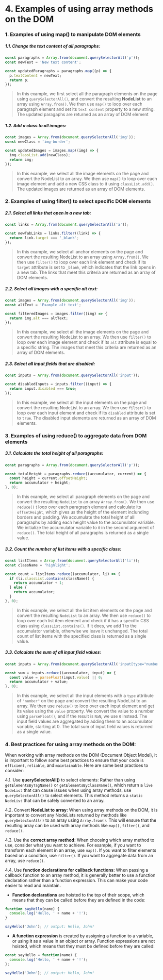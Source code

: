 # 4. Examples of using array methods on the DOM

### 1. Examples of using map() to manipulate DOM elements

##### 1.1. Change the text content of all paragraphs:

```Javascript
const paragraphs = Array.from(document.querySelectorAll('p'));
const newText = 'New text content';

const updatedParagraphs = paragraphs.map((p) => {
  p.textContent = newText;
  return p;
});
```

> In this example, we first select all the paragraph elements on the page using `querySelectorAll()`, and convert the
resulting **NodeList** to an array using `Array.from()`. We then use `map()` to loop over each paragraph element 
and set its `text
content` property to a new string. The updated paragaphs are returned as an array of DOM element

##### 1.2. Add a class to all images:

```Javascript
const images = Array.from(document.querySelectorAll('img'));
const newClass = 'img-border';

const updatedImages = images.map((img) => {
  img.classList.add(newClass);
  return img;
});
```

>In this example, we select all the image elements on the page and convert the NodeList to an array. We then use `map()` to loop over each image element and add a new CSS class to it using `classList.add()`. The updated images are returned as an array of DOM elements.


### 2. Examples of using filter() to select specific DOM elements

##### 2.1. Select all links that open in a new tab:

```Javascript
const links = Array.from(document.querySelectorAll('a'));

const newTabLinks = links.filter((link) => {
  return link.target === '_blank';
});
```

> In this example, we select all anchor elements on the page and convert the resulting NodeList to an array using `Array.from()`. We then use `filter()` to loop over each link element and check if its `target` attribute is set to `_blank`, which indicates that the link opens in a new tab. The links that meet this criteria are returned as an array of DOM elements.


##### 2.2. Select all images with a specific alt text:

```Javascript
const images = Array.from(document.querySelectorAll('img'));
const altText = 'Example alt text';

const filteredImages = images.filter((img) => {
  return img.alt === altText;
});
```

> In this example, we select all the image elements on the page and convert the resulting NodeList to an array. We then use `filter()` to loop over each image element and check if its `alt` attribute is equal to a specific string. The images that meet this criteria are returned as an array of DOM elements.

##### 2.3. Select all input fields that are disabled:

```Javascript
const inputs = Array.from(document.querySelectorAll('input'));

const disabledInputs = inputs.filter((input) => {
  return input.disabled === true;
});
```

> In this example, we select all the input elements on the page and convert the resulting NodeList to an array. We then use `filter()` to loop over each input element and check if its `disabled` attribute is set to `true`. The disabled input elements are returned as an array of DOM elements.

### 3. Examples of using reduce() to aggregate data from DOM elements

##### 3.1. Calculate the total height of all paragraphs:

```Javascript
const paragraphs = Array.from(document.querySelectorAll('p'));

const totalHeight = paragraphs.reduce((accumulator, current) => {
  const height = current.offsetHeight;
  return accumulator + height;
}, 0);
```

> In this example, we select all paragraph elements on the page and convert the resulting `NodeList` to an array `Array.from()`. We then use `reduce()` t loop over each paragraph element and calculate its `offsetHeight`, which gives us the height of the element inclunding borders and padding. We accumulate the total height of all paragraphs by adding each height value to the accumulator variable. We initialize the accumulator variable to `0` in the second argument of `reduce()`. The total height of all paragraphs is returned as a single value.

##### 3.2. Count the number of list items with a specific class:

```Javascript
const listItems = Array.from(document.querySelectorAll('li'));
const className = 'highlight';

const count = listItems.reduce((accumulator, li) => {
  if (li.classList.contains(className)) {
    return accumulator + 1;
  } else {
    return accumulator;
  }
}, 0);
```

> In this example, we select all the list item elements on the page and convert the resulting `NodeList` to an array. We then use `reduce()` to loop over each list item element and check if it has a specific CSS class using `classList.contains()`. If it does, we add 1 to the accumulator variable, otherwise we leave it unchanged. The total count of list items with the specified class is returned as a single value.

##### 3.3. Calculate the sum of all input field values:

```Javascript
const inputs = Array.from(document.querySelectorAll('input[type="number"]'));

const sum = inputs.reduce((accumulator, input) => {
  const value = parseFloat(input.value) || 0;
  return accumulator + value;
}, 0);
```

> In this example, we select all the input elements with a `type` attribute of `"number"` on the page and convert the resulting NodeList to an array. We then use `reduce()` to loop over each input element and get its value using the `value` property. We convert the value to a number using `parseFloat()`, and if the result is `NaN`, we use `0` instead. The input field values are aggregated by adding them to an accumulator variable, starting at 0. The total sum of input field values is returned as a single value.


### 4. Best practices for using array methods on the DOM:

When working with array methods on the DOM (Document Object Model), it is important to follow some best practices to ensure that your code is `efficient`, `reliable`, and `maintainable`. Here are some best practices to consider:

4.1. Use **querySelectorAll()** to select elements: Rather than using `getElementsByTagName()` or `getElementsByClassName()`, which return a `live NodeList` that can cause issues when using array methods, use `querySelectorAll()` to select elements. This method returns a `static NodeList` that can be safely converted to an array.

4.2. Convert **NodeList to array:** When using array methods on the DOM, it is important to convert any NodeLists returned by methods like `querySelectorAll()` to an array using `Array.from()`. This will ensure that the resulting array can be used with array methods like `map()`, `filter()`, and `reduce()`.

4.3. Use the **correct array method:** When choosing which array method to use, consider what you want to achieve. For example, if you want to transform each element in an array, use `map()`. If you want to filter elements based on a condition, use `filter()`. If you want to aggregate data from an array, use `reduce()`.

4.4. Use **function declarations for callback functions:** When passing a callback function to an array method, it is generally better to use a function declaration rather than a function expression. This can make your code easier to read and maintain.

* **Function declarations** are hoisted to the top of their scope, which means that they can be called before they are defined in the code:

```Javascript
function sayHello(name) {
  console.log('Hello, ' + name + '!');
}

sayHello('John'); // output: Hello, John!
```
* **A function expression** is created by assigning a function to a variable, or using it as a value in an object or array. Function expressions are not hoisted, which means that they must be defined before they are called:

```Javascript
const sayHello = function(name) {
  console.log('Hello, ' + name + '!');
};

sayHello('John'); // output: Hello, John!

```
